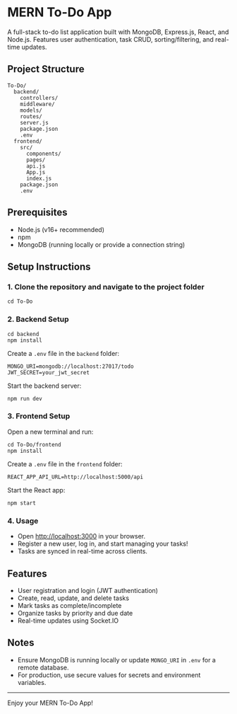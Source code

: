 # MERN To-Do App

A full-stack to-do list application built with MongoDB, Express.js, React, and Node.js. Features user authentication, task CRUD, sorting/filtering, and real-time updates.

## Project Structure

```
To-Do/
  backend/
    controllers/
    middleware/
    models/
    routes/
    server.js
    package.json
    .env
  frontend/
    src/
      components/
      pages/
      api.js
      App.js
      index.js
    package.json
    .env
```

## Prerequisites
- Node.js (v16+ recommended)
- npm
- MongoDB (running locally or provide a connection string)

## Setup Instructions

### 1. Clone the repository and navigate to the project folder
```
cd To-Do
```

### 2. Backend Setup
```
cd backend
npm install
```

Create a `.env` file in the `backend` folder:
```
MONGO_URI=mongodb://localhost:27017/todo
JWT_SECRET=your_jwt_secret
```

Start the backend server:
```
npm run dev
```

### 3. Frontend Setup
Open a new terminal and run:
```
cd To-Do/frontend
npm install
```

Create a `.env` file in the `frontend` folder:
```
REACT_APP_API_URL=http://localhost:5000/api
```

Start the React app:
```
npm start
```

### 4. Usage
- Open [http://localhost:3000](http://localhost:3000) in your browser.
- Register a new user, log in, and start managing your tasks!
- Tasks are synced in real-time across clients.

## Features
- User registration and login (JWT authentication)
- Create, read, update, and delete tasks
- Mark tasks as complete/incomplete
- Organize tasks by priority and due date
- Real-time updates using Socket.IO

## Notes
- Ensure MongoDB is running locally or update `MONGO_URI` in `.env` for a remote database.
- For production, use secure values for secrets and environment variables.

---

Enjoy your MERN To-Do App! 